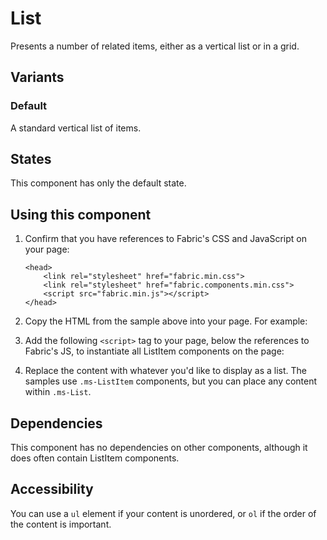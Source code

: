 # List
Presents a number of related items, either as a vertical list or in a grid.

## Variants

### Default
A standard vertical list of items.

<!----
{{> ListElem props=ListModels.basic }}
---->
<!---i
![List example](https://raw.githubusercontent.com/OfficeDev/office-ui-fabric-js/master/ghdocs/component_images/List-default.png)
i--->

## States
This component has only the default state.

## Using this component
1. Confirm that you have references to Fabric's CSS and JavaScript on your page:
    ```
    <head>
        <link rel="stylesheet" href="fabric.min.css">
        <link rel="stylesheet" href="fabric.components.min.css">
        <script src="fabric.min.js"></script>
    </head>
    ```
2. Copy the HTML from the sample above into your page. For example: 
<!---
<pre>
    <code>
{{renderPartialPre "List" "ListElem" ListModels.basic false}}
    </code>
</pre>
--->
3. Add the following `<script>` tag to your page, below the references to Fabric's JS, to instantiate all ListItem components on the page:
<!---
<pre>
    <code>
{{renderPartialPre "List" "ListJS" "" false}}
    </code>
</pre>
--->
4. Replace the content with whatever you'd like to display as a list. The samples use `.ms-ListItem` components, but you can place any content within `.ms-List`.

## Dependencies
This component has no dependencies on other components, although it does often contain ListItem components.

## Accessibility
You can use a `ul` element if your content is unordered, or `ol` if the order of the content is important.

<!---
{{> ListJS }}
--->